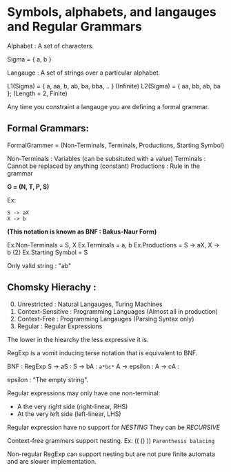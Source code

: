 # Symbols, alphabets, and langauges and Regular Grammars

Alphabet : A set of characters.

Sigma = { a, b }

Langauge : A set of strings over a particular alphabet.

L1(Sigma) = { a, aa, b, ab, ba, bba, .. } (Infinite)
L2(Sigma) = { aa, bb, ab, ba }; (Length = 2, Finite)

Any time you constraint a langauge you are 
defining a formal grammar.

## Formal Grammars:

FormalGrammer = (Non-Terminals, Terminals, Productions, Starting Symbol)

Non-Terminals : Variables (can be subsituted with a value)
Terminals     : Cannot be replaced by anything (constant)
Productions   : Rule in the grammar

**G = (N, T, P, S)**

Ex:
```
S -> aX
X -> b
```
**(This notation is known as BNF : Bakus-Naur Form)**

Ex.Non-Terminals   = S, X
Ex.Terminals       = a, b
Ex.Productions     = S -> aX, X -> b (2)
Ex.Starting Symbol = S

Only valid string : "ab"

## Chomsky Hierachy :

0. Unrestricted      : Natural Langauges, Turing Machines
1. Context-Sensitive : Programming Languages (Almost all in production)
2. Context-Free      : Programming Langauges (Parsing Syntax only)
3. Regular           : Regular Expressions

The lower in the hiearchy the less expressive it is.

RegExp is a vomit inducing terse notation that is equivalent to BNF.

BNF          : RegExp
S -> aS      : 
S -> bA      : `a*bc*`
A -> epsilon :
A -> cA      :

epsilon : "The empty string".

Regular expressions may only have one non-terminal:
* A the very right side (right-linear, RHS)
* At the very left side (left-linear, LHS)

Regular expression have no support for *NESTING*
They can be *RECURSIVE*

Context-free grammers support nesting.
Ex:
(( () ))
`Parenthesis balacing`

Non-regular RegExp can support nesting but are not pure
finite automata and are slower implementation.



